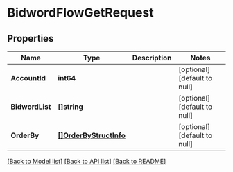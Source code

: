 # BidwordFlowGetRequest

## Properties
Name | Type | Description | Notes
------------ | ------------- | ------------- | -------------
**AccountId** | **int64** |  | [optional] [default to null]
**BidwordList** | **[]string** |  | [optional] [default to null]
**OrderBy** | [**[]OrderByStructInfo**](order_by_struct_info.md) |  | [optional] [default to null]

[[Back to Model list]](../README.md#documentation-for-models) [[Back to API list]](../README.md#documentation-for-api-endpoints) [[Back to README]](../README.md)


